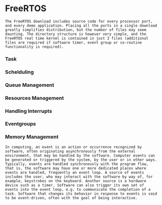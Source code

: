 # FreeRTOS
`The FreeRTOS download includes source code for every processor port, and every demo application. Placing all the ports in a single download greatly simplifies distribution, but the number of files may seem daunting. The directory structure is however very simple, and the FreeRTOS real time kernel is contained in just 3 files (additional files are required if software timer, event group or co-routine functionality is required).`
### Task
### Schelduling 
### Queue Management 
### Resources Management
### Handling Interrupts
### Eventgroups
### Memory Management
`In computing, an event is an action or occurrence recognized by software, often originating asynchronously from the external environment, that may be handled by the software. Computer events can be generated or triggered by the system, by the user or in other ways. Typically, events are handled synchronously with the program flow, that is, the software may have one or more dedicated places where events are handled, frequently an event loop. A source of events includes the user, who may interact with the software by way of, for example, keystrokes on the keyboard. Another source is a hardware device such as a timer. Software can also trigger its own set of events into the event loop, e.g. to communicate the completion of a task. Software that changes its behavior in response to events is said to be event-driven, often with the goal of being interactive.`
